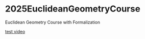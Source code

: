 # 2025EuclideanGeometryCourse
Euclidean Geometry Course with Formalization

[test video](https://youtu.be/I2zaPoj3G50)
